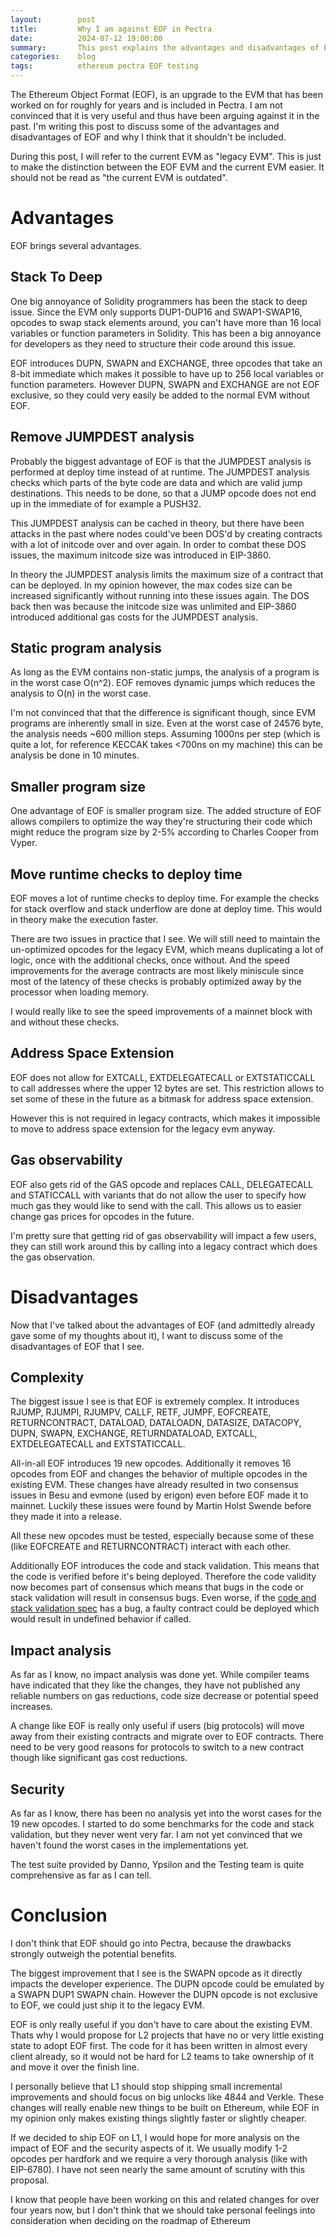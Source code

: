 ```yaml
---
layout:        post
title:         Why I am against EOF in Pectra
date:          2024-07-12 19:00:00
summary:       This post explains the advantages and disadvantages of EOF and my thoughts about inclusion in the Prague/Electra hardfork.
categories:    blog
tags:          ethereum pectra EOF testing
---
```


The Ethereum Object Format (EOF), is an upgrade to the EVM that has been worked on for roughly for years and is included in Pectra. I am not convinced that it is very useful and thus have been arguing against it in the past. I'm writing this post to discuss some of the advantages and disadvantages of EOF and why I think that it shouldn't be included.

During this post, I will refer to the current EVM as "legacy EVM". This is just to make the distinction between the EOF EVM and the current EVM easier. It should not be read as "the current EVM is outdated".  

# Advantages

EOF brings several advantages.

## Stack To Deep

One big annoyance of Solidity programmers has been the stack to deep issue. Since the EVM only supports DUP1-DUP16 and SWAP1-SWAP16, opcodes to swap stack elements around, you can't have more than 16 local variables or function parameters in Solidity. This has been a big annoyance for developers as they need to structure their code around this issue. 

EOF introduces DUPN, SWAPN and EXCHANGE, three opcodes that take an 8-bit immediate which makes it possible to have up to 256 local variables or function parameters. 
However DUPN, SWAPN and EXCHANGE are not EOF exclusive, so they could very easily be added to the normal EVM without EOF.

## Remove JUMPDEST analysis

Probably the biggest advantage of EOF is that the JUMPDEST analysis is performed at deploy time instead of at runtime. The JUMPDEST analysis checks which parts of the byte code are data and which are valid jump destinations. This needs to be done, so that a JUMP opcode does not end up in the immediate of for example a PUSH32. 

This JUMPDEST analysis can be cached in theory, but there have been attacks in the past where nodes could've been DOS'd by creating contracts with a lot of initcode over and over again. In order to combat these DOS issues, the maximum initcode size was introduced in EIP-3860. 

In theory the JUMPDEST analysis limits the maximum size of a contract that can be deployed. In my opinion however, the max codes size can be increased significantly without running into these issues again. The DOS back then was because the initcode size was unlimited and EIP-3860 introduced additional gas costs for the JUMPDEST analysis.

## Static program analysis

As long as the EVM contains non-static jumps, the analysis of a program is in the worst case O(n^2). EOF removes dynamic jumps which reduces the analysis to O(n) in the worst case. 

I'm not convinced that that the difference is significant though, since EVM programs are inherently small in size. Even at the worst case of 24576 byte, the analysis needs ~600 million steps. Assuming 1000ns per step (which is quite a lot, for reference KECCAK takes <700ns on my machine) this can be analysis be done in 10 minutes.

## Smaller program size

One advantage of EOF is smaller program size. The added structure of EOF allows compilers to optimize the way they're structuring their code which might reduce the program size by 2-5% according to Charles Cooper from Vyper.

## Move runtime checks to deploy time

EOF moves a lot of runtime checks to deploy time. For example the checks for stack overflow and stack underflow are done at deploy time. This would in theory make the execution faster. 

There are two issues in practice that I see. We will still need to maintain the un-optimized opcodes for the legacy EVM, which means duplicating a lot of logic, once with the additional checks, once without. And the speed improvements for the average contracts are most likely miniscule since most of the latency of these checks is probably optimized away by the processor when loading memory. 

I would really like to see the speed improvements of a mainnet block with and without these checks.

## Address Space Extension

EOF does not allow for EXTCALL, EXTDELEGATECALL or EXTSTATICCALL to call addresses where the upper 12 bytes are set. This restriction allows to set some of these in the future as a bitmask for address space extension.

However this is not required in legacy contracts, which makes it impossible to move to address space extension for the legacy evm anyway.

## Gas observability

EOF also gets rid of the GAS opcode and replaces CALL, DELEGATECALL and STATICCALL with variants that do not allow the user to specify how much gas they would like to send with the call. This allows us to easier change gas prices for opcodes in the future.

I'm pretty sure that getting rid of gas observability will impact a few users, they can still work around this by calling into a legacy contract which does the gas observation. 

# Disadvantages

Now that I've talked about the advantages of EOF (and admittedly already gave some of my thoughts about it), I want to discuss some of the disadvantages of EOF that I see.

## Complexity

The biggest issue I see is that EOF is extremely complex. It introduces RJUMP, RJUMPI, RJUMPV, CALLF, RETF, JUMPF, EOFCREATE, RETURNCONTRACT, DATALOAD, DATALOADN, DATASIZE, DATACOPY, DUPN, SWAPN, EXCHANGE, RETURNDATALOAD, EXTCALL, EXTDELEGATECALL and EXTSTATICCALL.

All-in-all EOF introduces 19 new opcodes. Additionally it removes 16 opcodes from EOF and changes the behavior of multiple opcodes in the existing EVM. These changes have already resulted in two consensus issues in Besu and evmone (used by erigon) even before EOF made it to mainnet. Luckily these issues were found by Martin Holst Swende before they made it into a release.

All these new opcodes must be tested, especially because some of these (like EOFCREATE and RETURNCONTRACT) interact with each other. 

Additionally EOF introduces the code and stack validation. This means that the code is verified before it's being deployed. Therefore the code validity now becomes part of consensus which means that bugs in the code or stack validation will result in consensus bugs. Even worse, if the [code and stack validation spec](https://github.com/ipsilon/eof/blob/main/spec/eof.md#stack-validation) has a bug, a faulty contract could be deployed which would result in undefined behavior if called.

## Impact analysis

As far as I know, no impact analysis was done yet. While compiler teams have indicated that they like the changes, they have not published any reliable numbers on gas reductions, code size decrease or potential speed increases. 

A change like EOF is really only useful if users (big protocols) will move away from their existing contracts and migrate over to EOF contracts. There need to be very good reasons for protocols to switch to a new contract though like significant gas cost reductions.

## Security

As far as I know, there has been no analysis yet into the worst cases for the 19 new opcodes. I started to do some benchmarks for the code and stack validation, but they never went very far. I am not yet convinced that we haven't found the worst cases in the implementations yet.

The test suite provided by Danno, Ypsilon and the Testing team is quite comprehensive as far as I can tell.

# Conclusion

I don't think that EOF should go into Pectra, because the drawbacks strongly outweigh the potential benefits.

The biggest improvement that I see is the SWAPN opcode as it directly impacts the developer experience. The DUPN opcode could be emulated by a SWAPN DUP1 SWAPN chain. However the DUPN opcode is not exclusive to EOF, we could just ship it to the legacy EVM.

EOF is only really useful if you don't have to care about the existing EVM. Thats why I would propose for L2 projects that have no or very little existing state to adopt EOF first. The code for it has been written in almost every client already, so it would not be hard for L2 teams to take ownership of it and move it over the finish line. 

I personally believe that L1 should stop shipping small incremental improvements and should focus on big unlocks like 4844 and Verkle. These changes will really enable new things to be built on Ethereum, while EOF in my opinion only makes existing things slightly faster or slightly cheaper.

If we decided to ship EOF on L1, I would hope for more analysis on the impact of EOF and the security aspects of it. We usually modify 1-2 opcodes per hardfork and we require a very thorough analysis (like with EIP-6780). I have not seen nearly the same amount of scrutiny with this proposal. 

I know that people have been working on this and related changes for over four years now, but I don't think that we should take personal feelings into consideration when deciding on the roadmap of Ethereum